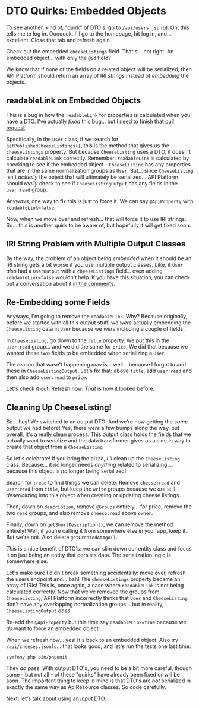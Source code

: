 # DTO Quirks: Embedded Objects

To see another, kind of, "quirk" of DTO's, go to `/api/users.jsonld`. Oh, this
tells me to log in. Ooooook. I'll go to the homepage, hit log in, and... excellent.
Close that tab and refresh again.

Check out the embedded `cheeseListings` field. That's... not right. An embedded
object... with only the `@id` field?

We know that if none of the fields on a related object will be serialized, then
API Platform should return an array of IRI *strings* instead of *embedding* the
objects.

## readableLink on Embedded Objects

This is a bug in how the `readableLink` for properties is calculated when you have
a DTO. I've actually *fixed* this bug... but I need to finish that
[pull request](https://github.com/api-platform/core/pull/3696).

Specifically, in the `User` class, if we search for `getPublishedCheeseListings()`,
this is the method that gives us the `cheeseListings` property. But because
`CheeseListing` uses a DTO, it doesn't calculate `readableLink` correctly. Remember:
`readableLink` is calculated by checking to see if the embedded object -
`CheeseListing` has any properties that are in the same normalization groups as
`User`. But... since `CheeseListing` isn't *actually* the object that will
ultimately be serialized... API Platform should *really* check to see if
`CheeseListingOutput` has any fields in the `user:read` group.

*Anyways*, one way to fix this is just to force it. We can say `@ApiProperty`
with `readableLink=false`.

Now, when we move over and refresh... that will force it to use IRI strings.
So... this is another quirk to be aware of, but hopefully it will get fixed soon.

## IRI String Problem with Multiple Output Classes

By the way, the problem of an object being *embedded* when it should be an IRI
string gets a bit worse if you use multiple output classes. Like, if `User` *also*
had a `UserOutput` with a `cheeseListings` field... even adding `readableLink=false`
wouldn't help. If you have this situation, you can check out a conversation about
it [in the comments](https://symfonycasts.com/screencast/api-platform-extending/collections-readable-link#comment-5111958463).

## Re-Embedding some Fields

Anyways, I'm going to remove the `readableLink`. Why? Because originally, before
we started with all this output stuff, we *were* actually embedding the
`CheeseListing` data in `User` because we *were* including a couple of fields.

In `CheeseListing`, go down to the `title` property. We put this
in the `user:read` group... and we did the same for `price`. We did that because
we wanted these two fields to be embedded when serializing a `User`.

The reason that wasn't happening *now* is... well... because I forgot to add these
in `CheeseListingOutput`. Let's fix that: above `title`, add `user:read` and then
also add `user:read` to `price`.

Let's check it out! Refresh now. *That* is how it looked before.

## Cleaning Up CheeseListing!

So... hey! We switched to an output DTO! And we're now getting the *same* output we
had before! Yes, there *were* a few bumps along the way, but overall, it's
a really clean process. This output class holds the fields that we actually want
to serialize and the data transformer gives us a simple way to create that object
from a `CheeseListing`

So let's celebrate! If you bring the pizza, *I'll* clean up the
`CheeseListing` class. Because... it *no* longer needs *anything* related to
serializing.... because this object is *no* longer being serialized!

Search for `:read` to find things we can delete. Remove `cheese:read` and `user:read`
from `title`, but keep the `write` groups because we *are* still *deserializing*
into this object when creating or updating cheese listings.

Then, down on `description`, remove `@Groups` entirely... for price, remove the two
`read` groups, and also remove `cheese:read` above `owner`.

Finally, down on `getShortDescription()`, we can remove the method entirely! Well,
if you're calling it from somewhere else in your app, keep it. But we're not. Also
delete `getCreatedAtAgo()`.

*This* is a nice benefit of DTO's: we can slim down our entity class and focus it
on just being an entity that persists data. The serialization logic is somewhere else.

Let's make sure I didn't break something accidentally: move over, refresh the users
endpoint and... bah! The `cheeseListings` property became an array of IRIs! This
is, once again, a case where `readableLink` is not being calculated correctly.
Now that we've removed the groups from `CheeseListing`, API Platform incorrectly
thinks that `User` and `CheeseListing` don't have any overlapping normalization
groups... but in reality, `CheeseListingOutput` *does*.

Re-add the `@ApiProperty` but this time say `readableLink=true` because we *do*
want to force an embedded object.

When we refresh now... yes! It's back to an embedded object. Also try
`/api/cheeses.jsonld`... that looks good, and let's run the tests one last time:

```terminal
symfony php bin/phpunit
```

They *do* pass. With output DTO's, you need to be a bit more careful,
though some - but not all - of these "quirks" have already been fixed or will be
soon. The important thing to keep in mind is that DTO's are *not* serialized in
exactly the same way as ApiResource classes. So code carefully.

Next: let's talk about using an *input* DTO.
